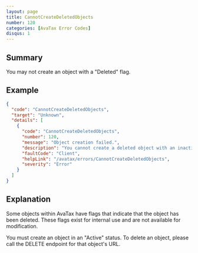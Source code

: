 ```yaml
---
layout: page
title: CannotCreateDeletedObjects
number: 120
categories: [AvaTax Error Codes]
disqus: 1
---
```


## Summary

You may not create an object with a "Deleted" flag.

## Example

```json
{
  "code": "CannotCreateDeletedObjects",
  "target": "Unknown",
  "details": [
    {
      "code": "CannotCreateDeletedObjects",
      "number": 120,
      "message": "Object creation failed.",
      "description": "You cannot create a deleted object with an inactive / deleted flag.",
      "faultCode": "Client",
      "helpLink": "/avatax/errors/CannotCreateDeletedObjects",
      "severity": "Error"
    }
  ]
}
```

## Explanation

Some objects within AvaTax have flags that indicate that the object has been deleted.  These flags exist for internal use and are not available for modification.

You must create an object in an "Active" status.  To delete an object, please call the DELETE endpoint for that object's URL.
